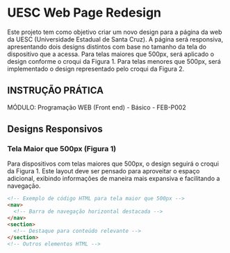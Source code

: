 # UESC Web Page Redesign

Este projeto tem como objetivo criar um novo design para a página da web da UESC (Universidade Estadual de Santa Cruz). A página será responsiva, apresentando dois designs distintos com base no tamanho da tela do dispositivo que a acessa. Para telas maiores que 500px, será aplicado o design conforme o croqui da Figura 1. Para telas menores que 500px, será implementado o design representado pelo croqui da Figura 2.

## INSTRUÇÃO PRÁTICA

MÓDULO: Programação WEB (Front end) - Básico - FEB-P002

## Designs Responsivos

### Tela Maior que 500px (Figura 1)

Para dispositivos com telas maiores que 500px, o design seguirá o croqui da Figura 1. Este layout deve ser pensado para aproveitar o espaço adicional, exibindo informações de maneira mais expansiva e facilitando a navegação.

```html
<!-- Exemplo de código HTML para tela maior que 500px -->
<nav>
  <!-- Barra de navegação horizontal destacada -->
</nav>
<section>
  <!-- Destaque para conteúdo relevante -->
</section>
<!-- Outros elementos HTML -->

